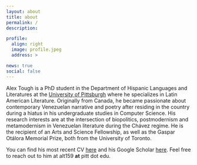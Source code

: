 ```yaml
---
layout: about
title: about
permalink: /
description:

profile:
  align: right
  image: profile.jpeg
  address: >

news: true
social: false
---
```


Alex Tough is a PhD student in the Department of Hispanic Languages and Literatures at the [University of Pittsburgh](https://www.hispanic.pitt.edu) where he specializes in Latin American Literature. Originally from Canada, he became passionate about contemporary Venezuelan narrative and poetry after residing in the country during a hiatus in his undergraduate studies in Computer Science. His research interests are at the intersection of biopolitics, postmodernism and metamodernism in Venezuelan literature during the Chávez regime. He is the recipient of an Arts and Science Fellowship, as well as the Gaspar Otálora Memorial Prize, both from the University of Toronto.      

You can find his most recent CV [here](/assets/pdf/CV.pdf) and his Google Scholar [here](https://scholar.google.com/citations?hl=en&user=EBlxkvcAAAAJ&view_op=list_works&gmla=AJsN-F5sf6bSsExlqFDexf3Wy8UXoBxkmKjJVmtMP4957U75fi9ZlfdCnf_vUF0PUnbUkFCWbSyIw_edNhUVMCYWMRpMQM6K-88dp5zuG9PIA0ubgRL81_4). Feel free to reach out to him at alt159 **at** pitt dot edu. 
